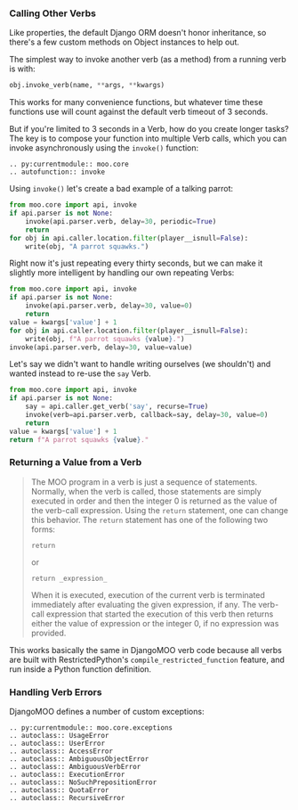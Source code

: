 ### Calling Other Verbs

Like properties, the default Django ORM doesn't honor inheritance, so there's a few custom methods on Object instances to help out.

The simplest way to invoke another verb (as a method) from a running verb is with:

```python
obj.invoke_verb(name, **args, **kwargs)
```

This works for many convenience functions, but whatever time these functions use will count against the default
verb timeout of 3 seconds.

But if you're limited to 3 seconds in a Verb, how do you create longer tasks? The key is to compose your function
into multiple Verb calls, which you can invoke asynchronously using the `invoke()` function:

```{eval-rst}
.. py:currentmodule:: moo.core
.. autofunction:: invoke
```

Using `invoke()` let's create a bad example of a talking parrot:

```python
from moo.core import api, invoke
if api.parser is not None:
    invoke(api.parser.verb, delay=30, periodic=True)
    return
for obj in api.caller.location.filter(player__isnull=False):
    write(obj, "A parrot squawks.")
```

Right now it's just repeating every thirty seconds, but we can make it slightly more intelligent
by handling our own repeating Verbs:

```python
from moo.core import api, invoke
if api.parser is not None:
    invoke(api.parser.verb, delay=30, value=0)
    return
value = kwargs['value'] + 1
for obj in api.caller.location.filter(player__isnull=False):
    write(obj, f"A parrot squawks {value}.")
invoke(api.parser.verb, delay=30, value=value)
```

Let's say we didn't want to handle writing ourselves (we shouldn't) and wanted instead
to re-use the `say` Verb.

```python
from moo.core import api, invoke
if api.parser is not None:
    say = api.caller.get_verb('say', recurse=True)
    invoke(verb=api.parser.verb, callback=say, delay=30, value=0)
    return
value = kwargs['value'] + 1
return f"A parrot squawks {value}."
```

### Returning a Value from a Verb

> The MOO program in a verb is just a sequence of statements. Normally, when the verb is called, those statements are simply executed in order and then the integer 0 is returned as the value of the verb-call expression. Using the `return` statement, one can change this behavior. The `return` statement has one of the following two forms:
>
> `return`
>
> or
>
> `return _expression_`
>
> When it is executed, execution of the current verb is terminated immediately after evaluating the given expression, if any. The verb-call expression that started the execution of this verb then returns either the value of expression or the integer 0, if no expression was provided.

This works basically the same in DjangoMOO verb code because all verbs are built with RestrictedPython's `compile_restricted_function` feature, and run inside a Python function definition.

### Handling Verb Errors

DjangoMOO defines a number of custom exceptions:

```{eval-rst}
.. py:currentmodule:: moo.core.exceptions
.. autoclass:: UsageError
.. autoclass:: UserError
.. autoclass:: AccessError
.. autoclass:: AmbiguousObjectError
.. autoclass:: AmbiguousVerbError
.. autoclass:: ExecutionError
.. autoclass:: NoSuchPrepositionError
.. autoclass:: QuotaError
.. autoclass:: RecursiveError
```
